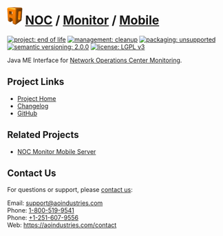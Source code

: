 # [<img src="ao-logo.png" alt="AO Logo" width="35" height="40">](https://github.com/aoindustries) [NOC](https://github.com/aoindustries/noc) / [Monitor](https://github.com/aoindustries/noc-monitor) / [Mobile](https://github.com/aoindustries/noc-monitor-mobile)

[![project: end of life](https://aoindustries.com/ao-badges/project-end-of-life.svg)](https://aoindustries.com/life-cycle#project-end-of-life)
[![management: cleanup](https://aoindustries.com/ao-badges/management-cleanup.svg)](https://aoindustries.com/life-cycle#management-cleanup)
[![packaging: unsupported](https://aoindustries.com/ao-badges/packaging-unsupported.svg)](https://aoindustries.com/life-cycle#packaging-unsupported)  
[![semantic versioning: 2.0.0](https://aoindustries.com/ao-badges/semver-2.0.0.svg)](http://semver.org/spec/v2.0.0.html)
[![license: LGPL v3](https://aoindustries.com/ao-badges/license-lgpl-3.0.svg)](https://www.gnu.org/licenses/lgpl-3.0)

Java ME Interface for [Network Operations Center Monitoring](https://github.com/aoindustries/noc-monitor).

## Project Links
* [Project Home](https://aoindustries.com/noc/monitor/mobile/)
* [Changelog](https://aoindustries.com/noc/monitor/mobile/changelog)
* [GitHub](https://github.com/aoindustries/noc-monitor-mobile)

## Related Projects
* [NOC Monitor Mobile Server](https://github.com/aoindustries/noc-monitor-mobile-server)

## Contact Us
For questions or support, please [contact us](https://aoindustries.com/contact):

Email: [support@aoindustries.com](mailto:support@aoindustries.com)  
Phone: [1-800-519-9541](tel:1-800-519-9541)  
Phone: [+1-251-607-9556](tel:+1-251-607-9556)  
Web: https://aoindustries.com/contact
